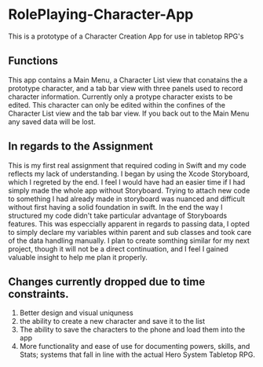 # RolePlaying-Character-App
This is a prototype of a Character Creation App for use in tabletop RPG's

## Functions
This app contains a Main Menu, a Character List view that conatains the a prototype character, and a tab bar view with three panels used to record character information. Currently only a protype character exists to be edited. This character can only be edited within the confines of the Character List view and the tab bar view. If you back out to the Main Menu any saved data will be lost.

## In regards to the Assignment
This is my first real assignment that required coding in Swift and my code reflects my lack of understanding. I began by using the Xcode Storyboard, which I regreted by the end. I feel I would have had an easier time if I had simply made the whole app without Storyboard. Trying to attach new code to something I had already made in storyboard was nuanced and difficult without first having a solid foundation in swift. In the end the way I structured my code didn't take particular advantage of Storyboards features. 
This was especcially apparent in regards to passing data, I opted to simply declare my variables within parent and sub classes and took care of the data handling manually. I plan to create somthing similar for my next project, though it will not be a direct continuation, and I feel I gained valuable insight to help me plan it properly.

## Changes currently dropped due to time constraints.
1. Better design and visual uniquness
2. the ability to create a new character and save it to the list
3. The ability to save the characters to the phone and load them into the app
4. More functionality and ease of use for documenting powers, skills, and Stats; systems that fall in line with the actual Hero System Tabletop RPG.
